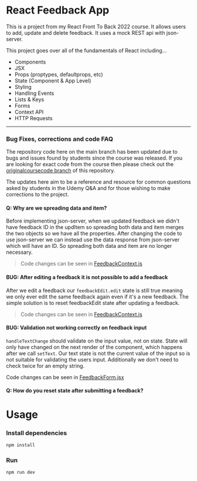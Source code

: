 # React Feedback App

This is a project from my React Front To Back 2022 course. It allows users to add, update and delete feedback. It uses a mock REST api with json-server.

This project goes over all of the fundamentals of React including...

- Components
- JSX
- Props (proptypes, defaultprops, etc)
- State (Component & App Level)
- Styling
- Handling Events
- Lists & Keys
- Forms
- Context API
- HTTP Requests

---

### Bug Fixes, corrections and code FAQ

The repository code here on the main branch has been updated due to bugs and issues found by students since the course was released.
If you are looking for exact code from the course then please check out the [originalcoursecode branch](https://github.com/bradtraversy/feedback-app/tree/originalcoursecode) of this repository.

The updates here aim to be a reference and resource for common questions asked
by students in the Udemy Q&A and for those wishing to make corrections to the
project.

#### Q: Why are we spreading data and item?

Before implementing json-server, when we updated feedback we didn't have feedback
ID in the updItem so spreading both data and item merges the two objects so we
have all the properties. After changing the code to use json-server we can instead use the
data response from json-server which will have an ID. So spreading both data and
item are no longer necessary.

> Code changes can be seen in [FeedbackContext.js](src/context/FeedbackContext.js#L62)

#### BUG: After editing a feedback it is not possible to add a feedback

After we edit a feedback our `feedbackEdit.edit` state is still true meaning we
only ever edit the same feedback again even if it's a new feedback.
The simple solution is to reset feedbackEdit state after updating a feedback.

> Code changes can be seen in [FeedbackContext.js](src/context/FeedbackContext.js#L65)

#### BUG: Validation not working correctly on feedback input

`handleTextChange` should validate on the input value, not on state.
State will only have changed on the next render of the component, which
happens after we call `setText`. Our text state is not the current value of
the input so is not suitable for validating the users input. Additionally we don't need to check twice for an empty string.

Code changes can be seen in [FeedbackForm.jsx](src/components/FeedbackForm.jsx#L24)

#### Q: How do you reset state after submitting a feedback?




# Usage

### Install dependencies

```bash
npm install
```

### Run

```bash
npm run dev
```

